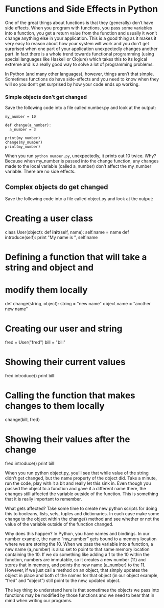 [//]: <> (author: Benjamin White)
[//]: <> (type: content)
[//]: <> (time: 30)


# Functions and Side Effects in Python

One of the great things about functions is that they (generally) don’t have side effects. When you program with functions, you pass some variables into a function, you get a return value from the function and usually it won’t change anything else in your application. This is a good thing as it makes it very easy to reason about how your system will work and you don’t get surprised when one part of your application unexpectedly changes another part. In fact there is a whole trend towards functional programming (using special languages like Haskell or Clojure) which takes this to its logical extreme and is a really good way to solve a lot of programming problems.

In Python (and many other languages), however, things aren’t that simple. Sometimes functions do have side-effects and you need to know when they will so you don’t get surprised by how your code ends up working.

### Simple objects don’t get changed

Save the following code into a file called number.py and look at the output:

    my_number = 10
    
    def change(a_number):
      a_number = 3
    
    print(my_number)
    change(my_number)
    print(my_number)

When you run `python number.py`, unexpectedly, it prints out 10 twice. Why? Because when my_number is passed into the change function, any changes made to the local variable (called a_number) don’t affect the my_number variable. There are no side effects.

## Complex objects do get changed

Save the following code into a file called object.py and look at the output:

# Creating a user class
class User(object):
 def __init__(self, name):
   self.name = name
 def introduce(self):
   print "My name is ", self.name

# Defining a function that will take a string and object and 
# modify them locally
def change(string, object):
  string = "new name"
  object.name = "another new name"

# Creating our user and string
fred = User("fred")
bill = "bill"

# Showing their current values
fred.introduce()
print bill

# Calling the function that makes changes to them locally
change(bill, fred)

# Showing their values after the change
fred.introduce()
print bill

When you run python object.py, you’ll see that while value of the string didn’t get changed, but the name property of the object did. Take a minute, run the code, play with it a bit and really let this sink in. Even though you passed the object to a function and gave it a different name there, the changes still affected the variable outside of the function. This is something that it is really important to remember.

What gets affected?
Take some time to create new python scripts for doing this to booleans, lists, sets, tuples and dictionaries. In each case make some change to the object within the change() method and see whether or not the value of the variable outside of the function changed.

Why does this happen?
In Python, you have names and bindings. In our number example, the name “my_number” gets bound to a memory location where we are storing the 10. When we pass the variable into a function, a new name (a_number) is also set to point to that same memory location containing the 10. If we do something like adding a 1 to the 10 within the function, numbers are immutable, so it creates a new number (11) and stores that in memory, and points the new name (a_number) to the 11. However, if we just call a method on an object, that simply updates the object in place and both of the names for that object (in our object example, “fred” and “object”) still point to the new, updated object.

The key thing to understand here is that sometimes the objects we pass into functions may be modified by those functions and we need to bear that in mind when writing our programs.